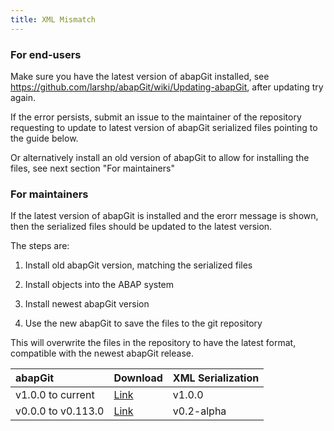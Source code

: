 ```yaml
---
title: XML Mismatch
---
```


### For end-users
Make sure you have the latest version of abapGit installed, see https://github.com/larshp/abapGit/wiki/Updating-abapGit, after updating try again.

If the error persists, submit an issue to the maintainer of the repository requesting to update to latest version of abapGit serialized files pointing to the guide below.

Or alternatively install an old version of abapGit to allow for installing the files, see next section "For maintainers"

### For maintainers
If the latest version of abapGit is installed and the erorr message is shown, then the serialized files should be updated to the latest version.

The steps are:

1. Install old abapGit version, matching the serialized files

2. Install objects into the ABAP system

3. Install newest abapGit version

4. Use the new abapGit to save the files to the git repository

This will overwrite the files in the repository to have the latest format, compatible with the newest abapGit release.

| abapGit       | Download | XML Serialization |
| :------------- |:------------- |:-------------|
| v1.0.0 to current | [Link](https://raw.githubusercontent.com/larshp/abapGit/build/zabapgit.txt) | v1.0.0 |
| v0.0.0 to v0.113.0 | [Link](https://raw.githubusercontent.com/larshp/abapGit/v0.113.0/zabapgit.prog.abap) | v0.2-alpha |